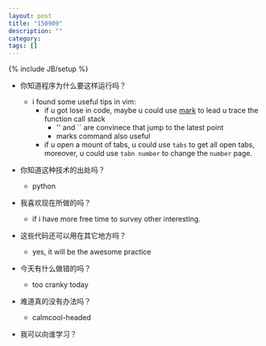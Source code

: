 ```yaml
---
layout: post
title: "150909"
description: ""
category: 
tags: []
---
```

{% include JB/setup %}

* 你知道程序为什么要这样运行吗？
  * i found some useful tips in vim:
    * if u got lose in code, maybe u could use [mark](http://vim.wikia.com/wiki/Using_marks) to lead u trace the function call stack
      * '' and `` are convinece that jump to the latest point
      * marks command also useful
    * if u open a mount of tabs, u could use `tabs` to get all open tabs, moreover, u could use `tabn number` to change the `number` page.

* 你知道这种技术的出处吗？
  * python

* 我喜欢现在所做的吗？
  * if i have more free time to survey other interesting.

* 这些代码还可以用在其它地方吗？
  * yes, it will be the awesome practice

* 今天有什么做错的吗？
  * too cranky today

* 难道真的没有办法吗？
  * calmcool-headed 

* 我可以向谁学习？
 
